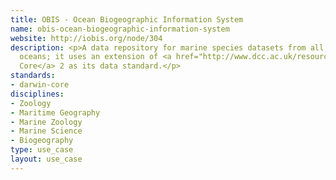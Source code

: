 ```yaml
---
title: OBIS - Ocean Biogeographic Information System
name: obis-ocean-biogeographic-information-system
website: http://iobis.org/node/304
description: <p>A data repository for marine species datasets from all of the world's
  oceans; it uses an extension of <a href="http://www.dcc.ac.uk/resources/metadata-standards/darwin-core">Darwin
  Core</a> 2 as its data standard.</p>
standards:
- darwin-core
disciplines:
- Zoology
- Maritime Geography
- Marine Zoology
- Marine Science
- Biogeography
type: use_case
layout: use_case
---
```



